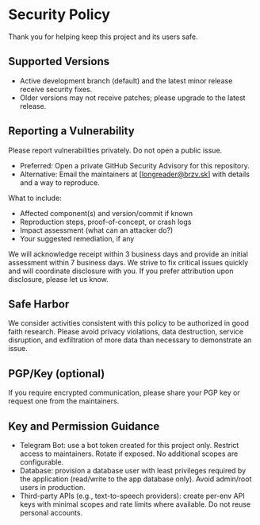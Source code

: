 # Security Policy

Thank you for helping keep this project and its users safe.

## Supported Versions

- Active development branch (default) and the latest minor release receive security fixes.
- Older versions may not receive patches; please upgrade to the latest release.

## Reporting a Vulnerability

Please report vulnerabilities privately. Do not open a public issue.

- Preferred: Open a private GitHub Security Advisory for this repository.
- Alternative: Email the maintainers at [longreader@brzv.sk]
  with details and a way to reproduce.

What to include:
- Affected component(s) and version/commit if known
- Reproduction steps, proof-of-concept, or crash logs
- Impact assessment (what can an attacker do?)
- Your suggested remediation, if any

We will acknowledge receipt within 3 business days and provide an initial
assessment within 7 business days. We strive to fix critical issues quickly
and will coordinate disclosure with you. If you prefer attribution upon
disclosure, please let us know.

## Safe Harbor

We consider activities consistent with this policy to be authorized in good
faith research. Please avoid privacy violations, data destruction, service
disruption, and exfiltration of more data than necessary to demonstrate an
issue.

## PGP/Key (optional)

If you require encrypted communication, please share your PGP key or request
one from the maintainers.

## Key and Permission Guidance

- Telegram Bot: use a bot token created for this project only. Restrict access
  to maintainers. Rotate if exposed. No additional scopes are configurable.
- Database: provision a database user with least privileges required by the
  application (read/write to the app database only). Avoid admin/root users in
  production.
- Third-party APIs (e.g., text-to-speech providers): create per-env API keys
  with minimal scopes and rate limits where available. Do not reuse personal
  accounts.

